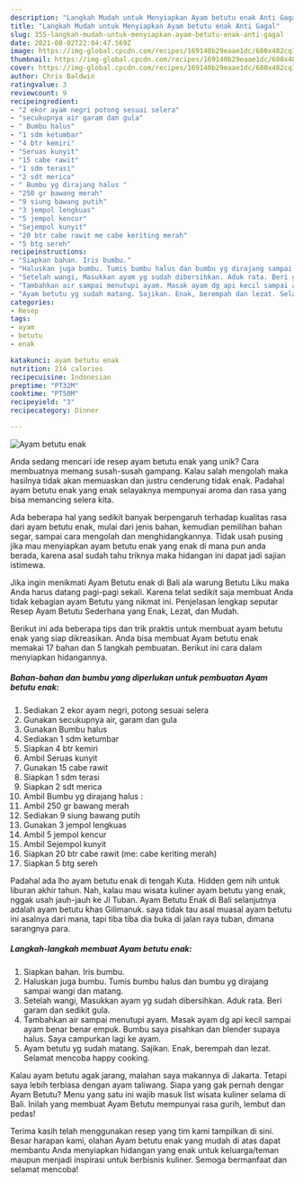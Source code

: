 ```yaml
---
description: "Langkah Mudah untuk Menyiapkan Ayam betutu enak Anti Gagal"
title: "Langkah Mudah untuk Menyiapkan Ayam betutu enak Anti Gagal"
slug: 355-langkah-mudah-untuk-menyiapkan-ayam-betutu-enak-anti-gagal
date: 2021-08-02T22:04:47.569Z
image: https://img-global.cpcdn.com/recipes/169140b29eaae1dc/680x482cq70/ayam-betutu-enak-foto-resep-utama.jpg
thumbnail: https://img-global.cpcdn.com/recipes/169140b29eaae1dc/680x482cq70/ayam-betutu-enak-foto-resep-utama.jpg
cover: https://img-global.cpcdn.com/recipes/169140b29eaae1dc/680x482cq70/ayam-betutu-enak-foto-resep-utama.jpg
author: Chris Baldwin
ratingvalue: 3
reviewcount: 9
recipeingredient:
- "2 ekor ayam negri potong sesuai selera"
- "secukupnya air garam dan gula"
- " Bumbu halus"
- "1 sdm ketumbar"
- "4 btr kemiri"
- "Seruas kunyit"
- "15 cabe rawit"
- "1 sdm terasi"
- "2 sdt merica"
- " Bumbu yg dirajang halus "
- "250 gr bawang merah"
- "9 siung bawang putih"
- "3 jempol lengkuas"
- "5 jempol kencur"
- "Sejempol kunyit"
- "20 btr cabe rawit me cabe keriting merah"
- "5 btg sereh"
recipeinstructions:
- "Siapkan bahan. Iris bumbu."
- "Haluskan juga bumbu. Tumis bumbu halus dan bumbu yg dirajang sampai wangi dan matang."
- "Setelah wangi, Masukkan ayam yg sudah dibersihkan. Aduk rata. Beri garam dan sedikit gula."
- "Tambahkan air sampai menutupi ayam. Masak ayam dg api kecil sampai ayam benar benar empuk. Bumbu saya pisahkan dan blender supaya halus. Saya campurkan lagi ke ayam."
- "Ayam betutu yg sudah matang. Sajikan. Enak, berempah dan lezat. Selamat mencoba happy cooking."
categories:
- Resep
tags:
- ayam
- betutu
- enak

katakunci: ayam betutu enak 
nutrition: 214 calories
recipecuisine: Indonesian
preptime: "PT32M"
cooktime: "PT50M"
recipeyield: "3"
recipecategory: Dinner

---
```



![Ayam betutu enak](https://img-global.cpcdn.com/recipes/169140b29eaae1dc/680x482cq70/ayam-betutu-enak-foto-resep-utama.jpg)

Anda sedang mencari ide resep ayam betutu enak yang unik? Cara membuatnya memang susah-susah gampang. Kalau salah mengolah maka hasilnya tidak akan memuaskan dan justru cenderung tidak enak. Padahal ayam betutu enak yang enak selayaknya mempunyai aroma dan rasa yang bisa memancing selera kita.

Ada beberapa hal yang sedikit banyak berpengaruh terhadap kualitas rasa dari ayam betutu enak, mulai dari jenis bahan, kemudian pemilihan bahan segar, sampai cara mengolah dan menghidangkannya. Tidak usah pusing jika mau menyiapkan ayam betutu enak yang enak di mana pun anda berada, karena asal sudah tahu triknya maka hidangan ini dapat jadi sajian istimewa.

Jika ingin menikmati Ayam Betutu enak di Bali ala warung Betutu Liku maka Anda harus datang pagi-pagi sekali. Karena telat sedikit saja membuat Anda tidak kebagian ayam Betutu yang nikmat ini. Penjelasan lengkap seputar Resep Ayam Betutu Sederhana yang Enak, Lezat, dan Mudah.


Berikut ini ada beberapa tips dan trik praktis untuk membuat ayam betutu enak yang siap dikreasikan. Anda bisa membuat Ayam betutu enak memakai 17 bahan dan 5 langkah pembuatan. Berikut ini cara dalam menyiapkan hidangannya.

<!--inarticleads1-->

##### Bahan-bahan dan bumbu yang diperlukan untuk pembuatan Ayam betutu enak:

1. Sediakan 2 ekor ayam negri, potong sesuai selera
1. Gunakan secukupnya air, garam dan gula
1. Gunakan  Bumbu halus
1. Sediakan 1 sdm ketumbar
1. Siapkan 4 btr kemiri
1. Ambil Seruas kunyit
1. Gunakan 15 cabe rawit
1. Siapkan 1 sdm terasi
1. Siapkan 2 sdt merica
1. Ambil  Bumbu yg dirajang halus :
1. Ambil 250 gr bawang merah
1. Sediakan 9 siung bawang putih
1. Gunakan 3 jempol lengkuas
1. Ambil 5 jempol kencur
1. Ambil Sejempol kunyit
1. Siapkan 20 btr cabe rawit (me: cabe keriting merah)
1. Siapkan 5 btg sereh


Padahal ada lho ayam betutu enak di tengah Kuta. Hidden gem nih untuk liburan akhir tahun. Nah, kalau mau wisata kuliner ayam betutu yang enak, nggak usah jauh-jauh ke Jl Tuban. Ayam Betutu Enak di Bali selanjutnya adalah ayam betutu khas Gilimanuk. saya tidak tau asal muasal ayam betutu ini asalnya dari mana, tapi tiba tiba dia buka di jalan raya tuban, dimana sarangnya para. 

<!--inarticleads2-->

##### Langkah-langkah membuat Ayam betutu enak:

1. Siapkan bahan. Iris bumbu.
1. Haluskan juga bumbu. Tumis bumbu halus dan bumbu yg dirajang sampai wangi dan matang.
1. Setelah wangi, Masukkan ayam yg sudah dibersihkan. Aduk rata. Beri garam dan sedikit gula.
1. Tambahkan air sampai menutupi ayam. Masak ayam dg api kecil sampai ayam benar benar empuk. Bumbu saya pisahkan dan blender supaya halus. Saya campurkan lagi ke ayam.
1. Ayam betutu yg sudah matang. Sajikan. Enak, berempah dan lezat. Selamat mencoba happy cooking.


Kalau ayam betutu agak jarang, malahan saya makannya di Jakarta. Tetapi saya lebih terbiasa dengan ayam taliwang. Siapa yang gak pernah dengar Ayam Betutu? Menu yang satu ini wajib masuk list wisata kuliner selama di Bali. Inilah yang membuat Ayam Betutu mempunyai rasa gurih, lembut dan pedas! 

Terima kasih telah menggunakan resep yang tim kami tampilkan di sini. Besar harapan kami, olahan Ayam betutu enak yang mudah di atas dapat membantu Anda menyiapkan hidangan yang enak untuk keluarga/teman maupun menjadi inspirasi untuk berbisnis kuliner. Semoga bermanfaat dan selamat mencoba!
